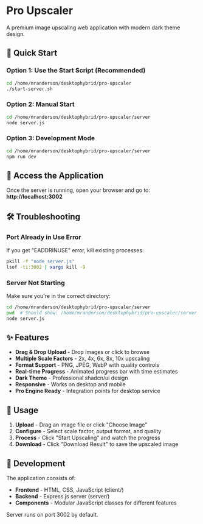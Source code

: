 # Pro Upscaler

A premium image upscaling web application with modern dark theme design.

## 🚀 Quick Start

### Option 1: Use the Start Script (Recommended)
```bash
cd /home/mranderson/desktophybrid/pro-upscaler
./start-server.sh
```

### Option 2: Manual Start
```bash
cd /home/mranderson/desktophybrid/pro-upscaler/server
node server.js
```

### Option 3: Development Mode
```bash
cd /home/mranderson/desktophybrid/pro-upscaler/server
npm run dev
```

## 📱 Access the Application

Once the server is running, open your browser and go to:
**http://localhost:3002**

## 🛠️ Troubleshooting

### Port Already in Use Error
If you get "EADDRINUSE" error, kill existing processes:
```bash
pkill -f "node server.js"
lsof -ti:3002 | xargs kill -9
```

### Server Not Starting
Make sure you're in the correct directory:
```bash
cd /home/mranderson/desktophybrid/pro-upscaler/server
pwd  # Should show: /home/mranderson/desktophybrid/pro-upscaler/server
node server.js
```

## ✨ Features

- **Drag & Drop Upload** - Drop images or click to browse
- **Multiple Scale Factors** - 2x, 4x, 6x, 8x, 10x upscaling
- **Format Support** - PNG, JPEG, WebP with quality controls
- **Real-time Progress** - Animated progress bar with time estimates
- **Dark Theme** - Professional shadcn/ui design
- **Responsive** - Works on desktop and mobile
- **Pro Engine Ready** - Integration points for desktop service

## 🎯 Usage

1. **Upload** - Drag an image file or click "Choose Image"
2. **Configure** - Select scale factor, output format, and quality
3. **Process** - Click "Start Upscaling" and watch the progress
4. **Download** - Click "Download Result" to save the upscaled image

## 🔧 Development

The application consists of:
- **Frontend** - HTML, CSS, JavaScript (client/)
- **Backend** - Express.js server (server/)
- **Components** - Modular JavaScript classes for different features

Server runs on port 3002 by default.
